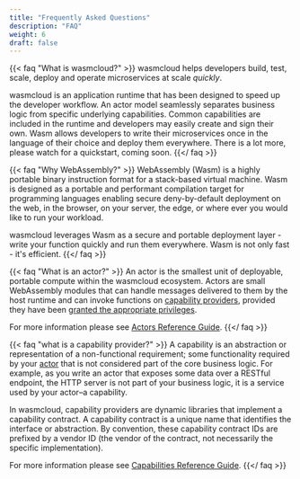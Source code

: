 ```yaml
---
title: "Frequently Asked Questions"
description: "FAQ"
weight: 6
draft: false
---
```

 
{{< faq "What is wasmcloud?" >}}
wasmcloud helps developers build, test, scale, deploy and operate microservices at scale *quickly*.
 
wasmcloud is an application runtime that has been designed to speed up the developer workflow.  An actor model seamlessly separates business logic from specific underlying capabilities.  Common capabilities are included in the runtime and developers may easily create and sign their own.  Wasm allows developers to write their microservices once in the language of their choice and deploy them everywhere.  There is a lot more, please watch for a quickstart, coming soon.
{{</ faq >}}
 
 
{{< faq "Why WebAssembly?" >}}
WebAssembly (Wasm) is a highly portable binary instruction format for a stack-based virtual machine.  Wasm is designed as a portable and performant compilation target for programming languages enabling secure deny-by-default deployment on the web, in the browser, on your server, the edge, or where ever you would like to run your workload.
 
wasmcloud leverages Wasm as a secure and portable deployment layer - write your function quickly and run them everywhere.  Wasm is not only fast - it's efficient.
{{</ faq >}}
 
{{< faq "What is an actor?" >}}
An actor is the smallest unit of deployable, portable compute within the wasmcloud ecosystem. Actors are small WebAssembly modules that can handle messages delivered to them by the host runtime and can invoke functions on [capability providers](reference/host-runtime/capabilities), provided they have been [granted the appropriate privileges](reference/host-runtime/security/).
 
For more information please see [Actors Reference Guide](reference/host-runtime/actors/).
{{</ faq >}}
 
{{< faq "what is a capability provider?" >}}
A capability is an abstraction or representation of a non-functional requirement; some functionality required by your [actor](reference/host-runtime/actors/) that is not considered part of the core business logic. For example, as you write an actor that exposes some data over a RESTful endpoint, the HTTP server is not part of your business logic, it is a service used by your actor–a capability.
 
In wasmcloud, capability providers are dynamic libraries that implement a capability contract. A capability contract is a unique name that identifies the interface or abstraction. By convention, these capability contract IDs are prefixed by a vendor ID (the vendor of the contract, not necessarily the specific implementation).
 
For more information please see [Capabilities Reference Guide](http://localhost:1313/reference/host-runtime/capabilities/).
{{</ faq >}}